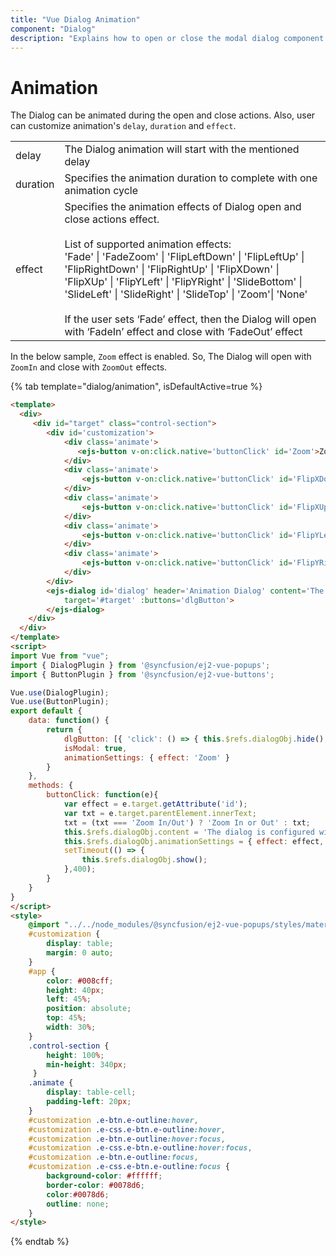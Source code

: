 ```yaml
---
title: "Vue Dialog Animation"
component: "Dialog"
description: "Explains how to open or close the modal dialog component with various animation effects, duration, and delay (animation dialog box)."
---
```


# Animation

The Dialog can be animated during the open and close actions. Also, user can customize animation's `delay`, `duration` and `effect`.

<!-- markdownlint-disable MD033 -->
<table>
<tr>
<td>
delay</td><td>
The Dialog animation will start with the mentioned delay</td></tr>
<tr>
<td>
duration</td><td>
Specifies the animation duration to complete with one animation cycle</td></tr>
<tr>
<td>
effect</td><td>
Specifies the animation effects of Dialog open and close actions effect.
<br /><br />
List of supported animation effects:
<br />
'Fade' | 'FadeZoom' | 'FlipLeftDown' | 'FlipLeftUp' | 'FlipRightDown' | 'FlipRightUp' | 'FlipXDown' |
'FlipXUp' | 'FlipYLeft' | 'FlipYRight' | 'SlideBottom' | 'SlideLeft' | 'SlideRight' | 'SlideTop' |
'Zoom'| 'None'
<br /><br />
If the user sets ‘Fade’ effect, then the Dialog will open with ‘FadeIn’ effect and close with ‘FadeOut’ effect
</td></tr>
</table>

In the below sample, `Zoom` effect is enabled. So, The Dialog will open with `ZoomIn`
and close with `ZoomOut` effects.

{% tab template="dialog/animation", isDefaultActive=true %}

```html
<template>
  <div>
     <div id="target" class="control-section">
        <div id='customization'>
            <div class='animate'>
               <ejs-button v-on:click.native='buttonClick' id='Zoom'>Zoom</ejs-button>
            </div>
            <div class='animate'>
                <ejs-button v-on:click.native='buttonClick' id='FlipXDown'>FlipX Down</ejs-button>
            </div>
            <div class='animate'>
                <ejs-button v-on:click.native='buttonClick' id='FlipXUp'>FlipX Up</ejs-button>
            </div>
            <div class='animate'>
                <ejs-button v-on:click.native='buttonClick' id='FlipYLeft'>FlipY Left</ejs-button>
            </div>
            <div class='animate'>
                <ejs-button v-on:click.native='buttonClick' id='FlipYRight'>FlipY Right</ejs-button>
            </div>
        </div>
        <ejs-dialog id='dialog' header='Animation Dialog' content='The dialog is configured with animation effect. It is opened or closed with "Zoom In or Out" animation.' showCloseIcon='true' :isModal='isModal' :animationSettings='animationSettings' width='285px' ref='dialogObj'
            target='#target' :buttons='dlgButton'>
        </ejs-dialog>
    </div>
  </div>
</template>
<script>
import Vue from "vue";
import { DialogPlugin } from '@syncfusion/ej2-vue-popups';
import { ButtonPlugin } from '@syncfusion/ej2-vue-buttons';

Vue.use(DialogPlugin);
Vue.use(ButtonPlugin);
export default {
    data: function() {
        return {
            dlgButton: [{ 'click': () => { this.$refs.dialogObj.hide(); }, buttonModel: { content: 'OK', isPrimary: true }}],
            isModal: true,
            animationSettings: { effect: 'Zoom' }
        }
    },
    methods: {
        buttonClick: function(e){
            var effect = e.target.getAttribute('id');
            var txt = e.target.parentElement.innerText;
            txt = (txt === 'Zoom In/Out') ? 'Zoom In or Out' : txt;
            this.$refs.dialogObj.content = 'The dialog is configured with animation effect. It is opened or closed with "' + txt + '" animation.';
            this.$refs.dialogObj.animationSettings = { effect: effect, duration: 400};
            setTimeout(() => {
                this.$refs.dialogObj.show();
            },400);
        }
    }
}
</script>
<style>
    @import "../../node_modules/@syncfusion/ej2-vue-popups/styles/material.css";
    #customization {
        display: table;
        margin: 0 auto;
    }
    #app {
        color: #008cff;
        height: 40px;
        left: 45%;
        position: absolute;
        top: 45%;
        width: 30%;
    }
    .control-section {
        height: 100%;
        min-height: 340px;
     }
    .animate {
        display: table-cell;
        padding-left: 20px;
    }
    #customization .e-btn.e-outline:hover,
    #customization .e-css.e-btn.e-outline:hover,
    #customization .e-btn.e-outline:hover:focus,
    #customization .e-css.e-btn.e-outline:hover:focus,
    #customization .e-btn.e-outline:focus,
    #customization .e-css.e-btn.e-outline:focus {
        background-color: #ffffff;
        border-color: #0078d6;
        color:#0078d6;
        outline: none;
    }
</style>
```

{% endtab %}